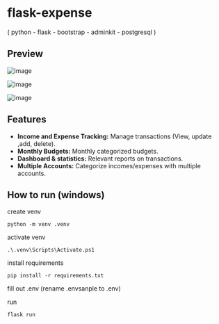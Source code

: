 # flask-expense
( python - flask - bootstrap - adminkit - postgresql )

## Preview
![image](https://github.com/2wons/flask-expense/assets/91067593/832423e1-0372-43ed-aee9-4997792e3048)

![image](https://github.com/2wons/flask-expense/assets/91067593/ecfb7416-7e79-4b77-9ff3-86fb9301a116)

![image](https://github.com/2wons/flask-expense/assets/91067593/8f62861c-60a4-4d38-978b-5482d2c4e101)


## Features

* **Income and Expense Tracking:** Manage transactions (View, update ,add, delete).
* **Monthly Budgets:** Monthly categorized budgets.
* **Dashboard & statistics:** Relevant reports on transactions.
* **Multiple Accounts:**  Categorize incomes/expenses with multiple accounts.

## How to run (windows)
create venv
```
python -m venv .venv
```
activate venv
```
.\.venv\Scripts\Activate.ps1
```
install requirements
```
pip install -r requirements.txt
```
fill out .env (rename .envsanple to .env)

run
```
flask run
```
